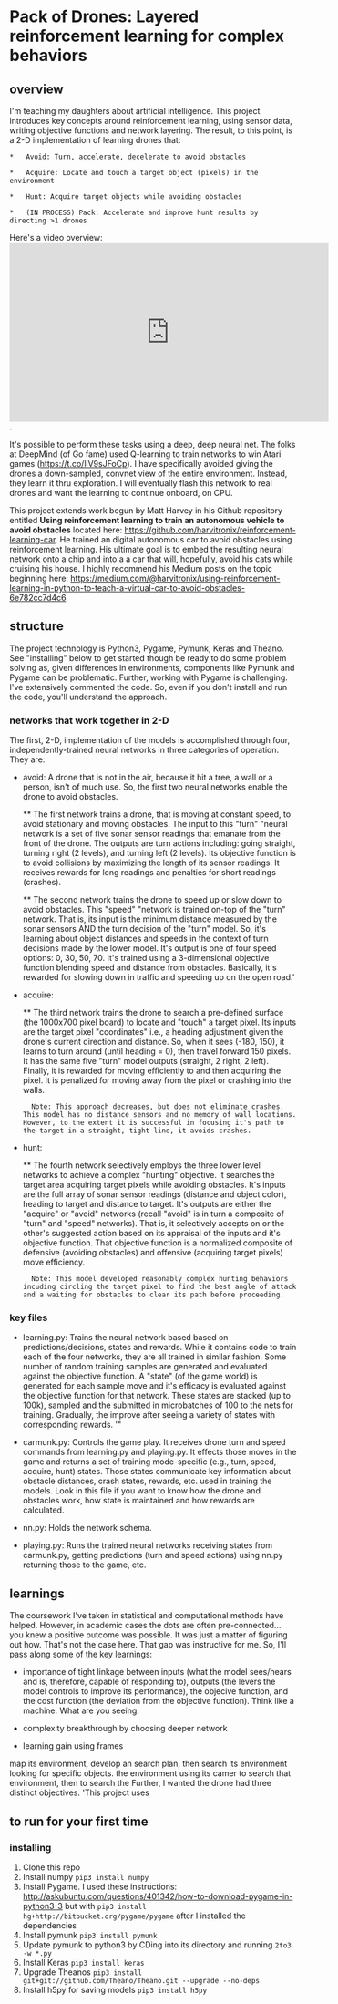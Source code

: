 # Pack of Drones: Layered reinforcement learning for complex behaviors

## overview

I'm teaching my daughters about artificial intelligence. This project introduces key concepts around reinforcement learning, using sensor data, writing objective functions and network layering. The result, to this point, is a 2-D implementation of learning drones that:

    *   Avoid: Turn, accelerate, decelerate to avoid obstacles

    *   Acquire: Locate and touch a target object (pixels) in the environment

    *   Hunt: Acquire target objects while avoiding obstacles

    *   (IN PROCESS) Pack: Accelerate and improve hunt results by directing >1 drones

Here's a video overview:
    <iframe width="560" height="315" src="https://www.youtube.com/embed/WrLRGzbfeZc" frameborder="0" allowfullscreen></iframe>.

It's possible to perform these tasks using a deep, deep neural net. The folks at DeepMind (of Go fame) used Q-learning to train networks to win Atari games (https://t.co/liV9sJFoCp). I have specifically avoided giving the drones a down-sampled, convnet view of the entire environment. Instead, they learn it thru exploration. I will eventually flash this network to real drones and want the learning to continue onboard, on CPU.

This project extends work begun by Matt Harvey in his Github repository entitled **Using reinforcement learning to train an autonomous vehicle to avoid obstacles** located here: https://github.com/harvitronix/reinforcement-learning-car. He trained an digital autonomous car to avoid obstacles using reinforcement learning. His ultimate goal is to embed the resulting neural network onto a chip and into a a car that will, hopefully, avoid his cats while cruising his house. I highly recommend his Medium posts on the topic beginning here: https://medium.com/@harvitronix/using-reinforcement-learning-in-python-to-teach-a-virtual-car-to-avoid-obstacles-6e782cc7d4c6.

## structure

The project technology is Python3, Pygame, Pymunk, Keras and Theano. See "installing" below to get started though be ready to do some problem solving as, given differences in environments, components like Pymunk and Pygame can be problematic. Further, working with Pygame is challenging. I've extensively commented the code. So, even if you don't install and run the code, you'll understand the approach.

### networks that work together in 2-D

The first, 2-D, implementation of the models is accomplished through four, independently-trained neural networks in three categories of operation. They are:

* avoid: A drone that is not in the air, because it hit a tree, a wall or a person, isn't of much use. So, the first two neural networks enable the drone to avoid obstacles. 

    ** The first network trains a drone, that is moving at constant speed, to avoid stationary and moving obstacles. The input to this "turn" "neural network is a set of five sonar sensor readings that emanate from the front of the drone. The outputs are turn actions including: going straight, turning right (2 levels), and turning left (2 levels). Its objective function is to avoid collisions by maximizing the length of its sensor readings. It receives rewards for long readings and penalties for short readings (crashes).

    ** The second network trains the drone to speed up or slow down to avoid obstacles. This "speed" "network is trained on-top of the "turn" network. That is, its input is the minimum distance measured by the sonar sensors AND the turn decision of the "turn" model. So, it's learning about object distances and speeds in the context of turn decisions made by the lower model. It's output is one of four speed options: 0, 30, 50, 70. It's trained using a 3-dimensional objective function blending speed and distance from obstacles. Basically, it's rewarded for slowing down in traffic and speeding up on the open road.'

* acquire: 

    ** The third network trains the drone to search a pre-defined surface (the 1000x700 pixel board) to locate and "touch" a target pixel. Its inputs are the target pixel "coordinates" i.e., a heading adjustment given the drone's current direction and distance. So, when it sees (-180, 150), it learns to turn around (until heading = 0), then travel forward 150 pixels. It has the same five "turn" model outputs (straight, 2 right, 2 left). Finally, it is rewarded for moving efficiently to and then acquiring the pixel. It is penalized for moving away from the pixel or crashing into the walls. 
        
        Note: This approach decreases, but does not eliminate crashes. This model has no distance sensors and no memory of wall locations. However, to the extent it is successful in focusing it's path to the target in a straight, tight line, it avoids crashes.

* hunt:

    ** The fourth network selectively employs the three lower level networks to achieve a complex "hunting" objective. It searches the target area acquiring target pixels while avoiding obstacles. It's inputs are the full array of sonar sensor readings (distance and object color), heading to target and distance to target. It's outputs are either the "acquire" or "avoid" networks (recall "avoid" is in turn a composite of "turn" and "speed" networks). That is, it selectively accepts on or the other's suggested action based on its appraisal of the inputs and it's objective function. That objective function is a normalized composite of defensive (avoiding obstacles) and offensive (acquiring target pixels) move efficiency. 

        Note: This model developed reasonably complex hunting behaviors incuding circling the target pixel to find the best angle of attack and a waiting for obstacles to clear its path before proceeding. 

### key files

* learning.py: Trains the neural network based based on predictions/decisions, states and rewards. While it contains code to train each of the four networks, they are all trained in similar fashion. Some number of random training samples are generated and evaluated against the objective function. A "state" (of the game world) is generated for each sample move and it's efficacy is evaluated against the objective function for that network. These states are stacked (up to 100k), sampled and the submitted in microbatches of 100 to the nets for training. Gradually, the improve after seeing a variety of states with corresponding rewards. '"

* carmunk.py: Controls the game play. It receives drone turn and speed commands from learning.py and playing.py. It effects those moves in the game and returns a set of training mode-specific (e.g., turn, speed, acquire, hunt) states. Those states communicate key information about obstacle distances, crash states, rewards, etc. used in training the models. Look in this file if you want to know how the drone and obstacles work, how state is maintained and how rewards are calculated.

* nn.py: Holds the network schema.

* playing.py: Runs the trained neural networks receiving states from carmunk.py, getting predictions (turn and speed actions) using nn.py returning those to the game, etc.

## learnings

The coursework I've taken in statistical and computational methods have helped. However, in academic cases the dots are often pre-connected... you knew a positive outcome was possible. It was just a matter of figuring out how. That's not the case here. That gap was instructive for me. So, I'll pass along some of the key learnings:

* importance of tight linkage between inputs (what the model sees/hears and is, therefore, capable of responding to), outputs (the levers the model controls to improve its performance), the objecive function, and the cost function (the deviation from the objective function). Think like a machine. What are you seeing. 

* complexity breakthrough by choosing deeper network

* learning gain using frames

map its environment, develop an search plan, then search its environment looking for specific objects. the environment using its camer  to search that environment, then to search the Further, I wanted the drone  had three distinct objectives. 'This project uses  


## to run for your first time

### installing

1. Clone this repo
1. Install numpy ```pip3 install numpy```
2. Install Pygame. I used these instructions: http://askubuntu.com/questions/401342/how-to-download-pygame-in-python3-3 but with ```pip3 install hg+http://bitbucket.org/pygame/pygame``` after I installed the dependencies
3. Install pymunk ```pip3 install pymunk```
4. Update pymunk to python3 by CDing into its directory and running ```2to3 -w *.py```
5. Install Keras ```pip3 install keras```
6. Upgrade Theanos ```pip3 install git+git://github.com/Theano/Theano.git --upgrade --no-deps```
7. Install h5py for saving models ```pip3 install h5py```